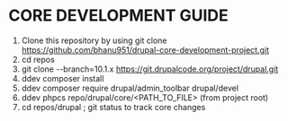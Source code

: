 # CORE DEVELOPMENT GUIDE

1. Clone this repository by using git clone https://github.com/bhanu951/drupal-core-development-project.git
2. cd repos
3. git clone --branch=10.1.x https://git.drupalcode.org/project/drupal.git
4. ddev composer install
5. ddev composer require drupal/admin_toolbar drupal/devel
6. ddev phpcs repo/drupal/core/<PATH_TO_FILE> (from project root)
7. cd repos/drupal ; git status to track core changes
